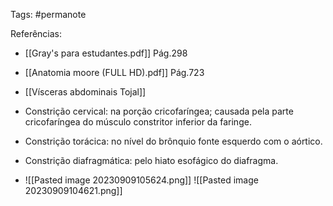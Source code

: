 Tags: #permanote 

Referências: 
* [[Gray's para estudantes.pdf]] Pág.298
* [[Anatomia moore (FULL HD).pdf]] Pág.723
* [[Vísceras abdominais Tojal]]

* Constrição cervical: na porção cricofaríngea; causada pela parte cricofaríngea do músculo constritor inferior da faringe.
* Constrição torácica: no nível do brônquio fonte esquerdo com o aórtico.
* Constrição diafragmática: pelo hiato esofágico do diafragma. 
* ![[Pasted image 20230909105624.png]]
![[Pasted image 20230909104621.png]]
